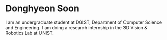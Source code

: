 # Donghyeon Soon

I am an undergraduate student at DGIST, Department of Computer Science and Engineering. I am doing a research internship in the 3D Vision & Robotics Lab at UNIST.
